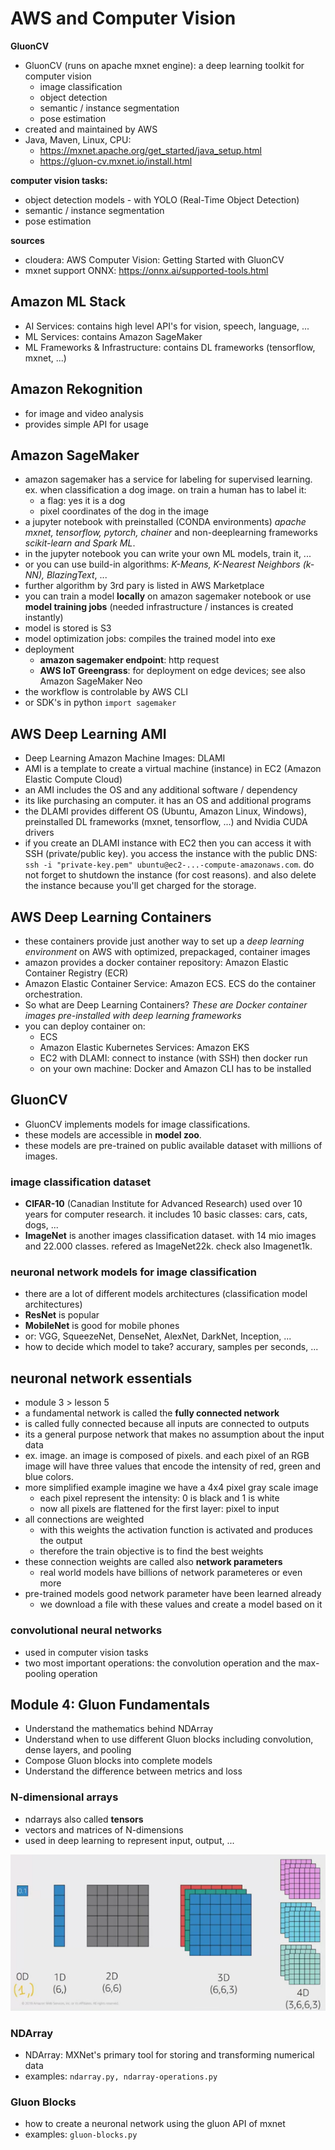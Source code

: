 # AWS and Computer Vision

__GluonCV__
* GluonCV (runs on apache mxnet engine): a deep learning toolkit for computer vision
    * image classification
    * object detection
    * semantic / instance segmentation
    * pose estimation
* created and maintained by AWS
* Java, Maven, Linux, CPU: 
    * https://mxnet.apache.org/get_started/java_setup.html
    * https://gluon-cv.mxnet.io/install.html

__computer vision tasks:__
* object detection models - with YOLO (Real-Time Object Detection)
* semantic / instance segmentation
* pose estimation

__sources__
* cloudera: AWS Computer Vision: Getting Started with GluonCV
* mxnet support ONNX: https://onnx.ai/supported-tools.html

## Amazon ML Stack
* AI Services: contains high level API's for vision, speech, language, ...
* ML Services: contains Amazon SageMaker
* ML Frameworks & Infrastructure: contains DL frameworks (tensorflow, mxnet, ...)

## Amazon Rekognition
* for image and video analysis
* provides simple API for usage

## Amazon SageMaker
* amazon sagemaker has a service for labeling for supervised learning. ex. when classification a dog image. on train a human has to label it: 
    * a flag: yes it is a dog
    * pixel coordinates of the dog in the image
* a jupyter notebook with preinstalled (CONDA environments) _apache mxnet, tensorflow, pytorch, chainer_ and non-deeplearning frameworks _scikit-learn and Spark ML_.
* in the jupyter notebook you can write your own ML models, train it, ...
* or you can use build-in algorithms: _K-Means, K-Nearest Neighbors (k-NN), BlazingText_, ...
* further algorithm by 3rd pary is listed in AWS Marketplace
* you can train a model __locally__ on amazon sagemaker notebook or use __model training jobs__ (needed infrastructure / instances is created instantly)
* model is stored is S3
* model optimization jobs: compiles the trained model into exe
* deployment
    * __amazon sagemaker endpoint__: http request
    * __AWS IoT Greengrass__: for deployment on edge devices; see also Amazon SageMaker Neo
* the workflow is controlable by AWS CLI 
* or SDK's in python `import sagemaker`

## AWS Deep Learning AMI
* Deep Learning Amazon Machine Images: DLAMI
* AMI is a template to create a virtual machine (instance) in EC2 (Amazon Elastic Compute Cloud)
* an AMI includes the OS and any additional software / dependency
* its like purchasing an computer. it has an OS and additional programs
* the DLAMI provides different OS (Ubuntu, Amazon Linux, Windows), preinstalled DL frameworks (mxnet, tensorflow, ...) and Nvidia CUDA drivers
* if you create an DLAMI instance with EC2 then you can access it with SSH (private/public key). you access the instance with the public DNS: `ssh -i "private-key.pem" ubuntu@ec2-...-compute-amazonaws.com`. do not forget to shutdown the instance (for cost reasons). and also delete the instance because you'll get charged for the storage.

## AWS Deep Learning Containers
* these containers provide just another way to set up a _deep learning environment_ on AWS with optimized, prepackaged, container images
* amazon provides a docker container repository: Amazon Elastic Container Registry (ECR)
* Amazon Elastic Container Service: Amazon ECS. ECS do the container orchestration.
* So what are Deep Learning Containers? _These are Docker container images pre-installed with deep learning frameworks_ 
* you can deploy container on:
    * ECS
    * Amazon Elastic Kubernetes Services: Amazon EKS
    * EC2 with DLAMI: connect to instance (with SSH) then docker run
    * on your own machine: Docker and Amazon CLI has to be installed

## GluonCV
* GluonCV implements models for image classifications. 
* these models are accessible in __model zoo__.
* these models are pre-trained on public available dataset with millions of images.

### image classification dataset
* __CIFAR-10__ (Canadian Institute for Advanced Research) used over 10 years for computer research. it includes 10 basic classes: cars, cats, dogs, ...
* __ImageNet__ is another images classification dataset. with 14 mio images and 22.000 classes. refered as ImageNet22k. check also Imagenet1k.

### neuronal network models for image classification
* there are a lot of different models architectures (classification model architectures)
* __ResNet__ is popular
* __MobileNet__ is good for mobile phones
* or: VGG, SqueezeNet, DenseNet, AlexNet, DarkNet, Inception, ...
* how to decide which model to take? accurary, samples per seconds, ...

## neuronal network essentials
* module 3 > lesson 5
* a fundamental network is called the __fully connected network__
* is called fully connected because all inputs are connected to outputs
* its a general purpose network that makes no assumption about the input data
* ex. image. an image is composed of pixels. and each pixel of an RGB image will have three values that encode the intensity of red, green and blue colors.
* more simplified example imagine we have a 4x4 pixel gray scale image
    * each pixel represent the intensity: 0 is black and 1 is white
    * now all pixels are flattened for the first layer: pixel to input
* all connections are weighted
    * with this weights the activation function is activated and produces the output
    * therefore the train objective is to find the best weights
* these connection weights are called also __network parameters__
    * real world models have billions of network parameteres or even more
* pre-trained models good network parameter have been learned already
    * we download a file with these values and create a model based on it

### convolutional neural networks
* used in computer vision tasks
* two most important operations: the convolution operation and the max-pooling operation

## Module 4: Gluon Fundamentals
* Understand the mathematics behind NDArray
* Understand when to use different Gluon blocks including convolution, dense layers, and pooling
* Compose Gluon blocks into complete models
* Understand the difference between metrics and loss 

### N-dimensional arrays
* ndarrays also called __tensors__
* vectors and matrices of N-dimensions
* used in deep learning to represent input, output, ...

![source: aws training](./gluoncv/ndarray.png)

### NDArray
* NDArray: MXNet's primary tool for storing and transforming numerical data
* examples: `ndarray.py, ndarray-operations.py`

### Gluon Blocks
* how to create a neuronal network using the gluon API of mxnet
* examples: `gluon-blocks.py`
